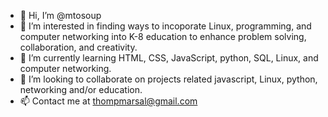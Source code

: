 - 👋 Hi, I’m @mtosoup
- 👀 I’m interested in finding ways to incoporate Linux, programming, and computer networking into K-8 education to enhance problem solving, collaboration, and creativity.
- 🌱 I’m currently learning HTML, CSS, JavaScript, python, SQL, Linux, and computer networking.
- 💞️ I’m looking to collaborate on projects related javascript, Linux, python, networking and/or education.
- 📫 Contact me at thompmarsal@gmail.com

<!---
mtosoup/mtosoup is a ✨ special ✨ repository because its `README.md` (this file) appears on your GitHub profile.
You can click the Preview link to take a look at your changes.
--->
